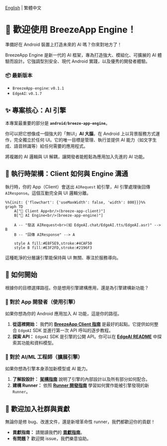 [English](../../README.md) | 繁體中文

# 🤖 歡迎使用 BreezeApp Engine！

準備好在 Android 裝置上打造未來的 AI 嗎？你來對地方了！

BreezeApp Engine 是新一代的 AI 框架，專為打造強大、模組化、可擴展的 AI 體驗而設計。它強調型別安全、現代 Android 實踐，以及優秀的開發者體驗。

### 📦 最新版本

- `BreezeApp-engine`: `v0.1.1`
- `EdgeAI`: `v0.1.7`

## ✨ 專案核心：AI 引擎

本專案最重要的部分是 **`android/breeze-app-engine`**。

你可以把它想像成一個強大的「無UI」**AI 大腦**，在 Android 上以背景服務方式運作，完全獨立於任何 UI。它的唯一目標是管理、執行並提供 AI 能力（如文字生成、語音辨識等）給任何需要的應用程式。

將複雜的 AI 邏輯與 UI 解耦，讓開發者能輕鬆為應用加入先進的 AI 功能。

## 🔎 執行時架構：Client 如何與 Engine 溝通

執行時，你的 App（Client）會送出 `AIRequest` 給引擎，AI 引擎處理後回傳 `AIResponse`。這個互動完全與 UI 邏輯分離。

```mermaid
%%{init: {'flowchart': {'useMaxWidth': false, 'width': 800}}}%%
graph TD
    A["📱 Client App<br/>(breeze-app-client)"]
    B["🧠 AI Engine<br/>(breeze-app-engine)"]

    A -- "發送 AIRequest<br>(如 EdgeAI.chat/EdgeAI.tts/EdgeAI.asr)" --> B
    B -- "回傳 AIResponse" --> A

    style A fill:#E8F5E9,stroke:#4CAF50
    style B fill:#E3F2FD,stroke:#2196F3
```

這種乾淨的分層讓引擎能保持與 UI 無關、專注於服務導向。

## 🚀 如何開始

根據你的目標選擇路徑。你是想用引擎建構應用，還是為引擎建構新功能？

### 📱 對於 App 開發者（使用引擎）

如果你想為你的 Android 應用加入 AI 功能，這是你的路徑。

1.  **從這裡開始：** 我們的 **[BreezeApp Client 指南](https://github.com/mtkresearch/BreezeApp-client/blob/174b3717575664dd8b08f195cbfad9aad5c300f1/docs/i18n/README_zh.md)** 是最好的起點。它提供如何整合 `EdgeAI` SDK 並進行第一次 API 呼叫的逐步教程。
2.  **探索 API：** `EdgeAI` SDK 是引擎的公開 API。你可以在 **[EdgeAI README](../android/EdgeAI/README.md)** 中探索其功能和資料模型。

### 🧠 對於 AI/ML 工程師（擴展引擎）

如果你想為引擎本身添加新模型或 AI 能力。

1.  **了解設設計：** **[架構指南](./ARCHITECTUR_zh.md)** 說明了引擎的內部設計以及所有部分如何配合。
2.  **建構 Runner：** 依照 **[Runner 開發指南](./RUNNER_DEVELOPMENT_zh.md)** 學習如何實作能被引擎發現的新 `Runner`。

## 🤝 歡迎加入社群與貢獻

無論你是修 bug、改進文件，還是新增革命性 runner，我們都歡迎你的貢獻！

* **貢獻指南：** 請閱讀我們的 **[貢獻指南](./CONTRIBUTING_zh.md)**。
* **有問題？** 歡迎開 issue，我們樂意協助。